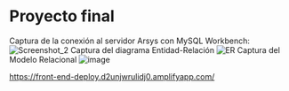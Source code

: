 # Proyecto final

Captura de la conexión al servidor Arsys con MySQL Workbench: ![Screenshot_2](https://user-images.githubusercontent.com/87012714/130228882-fcce8b5b-9ea3-486f-bd84-f5ba0afe5c2a.png)
Captura del diagrama Entidad-Relación
![ER](https://user-images.githubusercontent.com/87013515/130270094-17ea0744-57c1-462e-ba20-674bb2ab2976.png)
Captura del Modelo Relacional
![image](https://user-images.githubusercontent.com/86359434/132216802-fc2f95ec-2405-46b6-a183-ac05823f6b99.png)

https://front-end-deploy.d2unjwrulidj0.amplifyapp.com/

